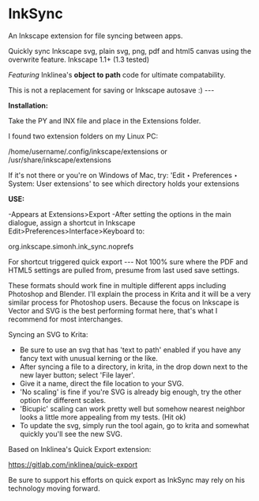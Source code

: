 # InkSync
An Inkscape extension for file syncing between apps.

Quickly sync Inkscape svg, plain svg, png, pdf and html5 canvas using the overwrite feature.
Inkscape 1.1+ (1.3 tested)

*Featuring* Inklinea's **object to path** code for ultimate compatability.

This is not a replacement for saving or Inkscape autosave :) ---

**Installation:**

Take the PY and INX file and place in the Extensions folder.

I found two extension folders on my Linux PC:

/home/username/.config/inkscape/extensions or 
/usr/share/inkscape/extensions

If it's not there or you're on Windows of Mac, try: 'Edit ‣ Preferences ‣ System: User extensions' to see which directory holds your extensions

**USE:**

-Appears at Extensions>Export
-After setting the options in the main dialogue, assign a shortcut in Inkscape Edit>Preferences>Interface>Keyboard to:

org.inkscape.simonh.ink_sync.noprefs

For shortcut triggered quick export --- Not 100% sure where the PDF and HTML5 settings are pulled from, presume from last used save settings.

These formats should work fine in multiple different apps including Photoshop and Blender.
I'll explain the process in Krita and it will be a very similar process for Photoshop users.
Because the focus on Inkscape is Vector and SVG is the best performing format here, that's what I recommend for most interchanges.

Syncing an SVG to Krita:

- Be sure to use an svg that has 'text to path' enabled if you have any fancy text with unusual kerning or the like.
- After syncing a file to a directory, in krita, in the drop down next to the new layer button; select 'File layer'.
- Give it a name, direct the file location to your SVG.
- 'No scaling' is fine if you're SVG is already big enough, try the other option for different scales.
- 'Bicupic' scaling can work pretty well but somehow nearest neighbor looks a little more appealing from my tests. (Hit ok)
- To update the svg, simply run the tool again, go to krita and somewhat quickly you'll see the new SVG.

Based on Inklinea's Quick Export extension:

https://gitlab.com/inklinea/quick-export

Be sure to support his efforts on quick export as InkSync may rely on his technology moving forward.
